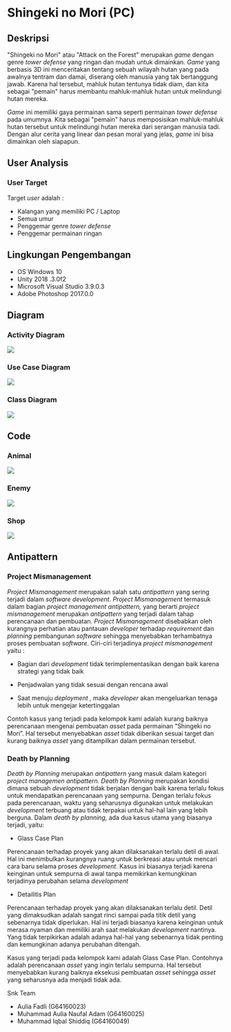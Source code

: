 # Shingeki no Mori (PC)

## Deskripsi

"Shingeki no Mori" atau "Attack on the Forest" merupakan *game* dengan genre *tower defense* yang ringan dan mudah untuk dimainkan.  *Game* yang berbasis 3D ini menceritakan tentang sebuah wilayah hutan yang pada awalnya tentram dan damai, diserang oleh manusia yang tak bertanggung jawab. Karena hal tersebut, mahluk hutan tentunya tidak diam, dan kita sebagai "pemain" harus membantu mahluk-mahluk hutan untuk melindungi hutan mereka.

*Game* ini memiliki gaya permainan sama seperti permainan *tower defense*  pada umumnya. Kita sebagai "pemain" harus memposisikan mahluk-mahluk hutan tersebut untuk melindungi hutan mereka dari serangan manusia tadi. Dengan alur cerita yang linear dan pesan moral yang jelas, *game* ini bisa dimainkan oleh siapapun.

## User Analysis
### User Target
Target *user* adalah :

- Kalangan yang memiliki PC / Laptop
- Semua umur
- Penggemar genre *tower defense*
- Penggemar permainan ringan

## Lingkungan Pengembangan
- OS Windows 10
- Unity 2018 .3.0f2
- Microsoft Visual Studio 3.9.0.3
- Adobe Photoshop 2017.0.0

## Diagram
### Activity Diagram
<img src="https://raw.githubusercontent.com/miqbals1649/Shingeki-no-Mori-PC-/master/Dokumentasi/Activity%20Diagram_SnM.png">

### Use Case Diagram
<img src="https://raw.githubusercontent.com/miqbals1649/Shingeki-no-Mori-PC-/master/Dokumentasi/PSBO_SnM.png">

### Class Diagram
<img src="https://raw.githubusercontent.com/miqbals1649/Shingeki-no-Mori-PC-/master/Dokumentasi/Class.png">

## Code
### Animal
<img src="https://raw.githubusercontent.com/miqbals1649/Shingeki-no-Mori-PC-/master/Dokumentasi/Sampel%20Kode/Screenshot_2019-05-25%20miqbals1649%20Shingeki-no-Mori-PC-(2).png">

### Enemy
<img src="https://raw.githubusercontent.com/miqbals1649/Shingeki-no-Mori-PC-/master/Dokumentasi/Sampel%20Kode/Screenshot_2019-05-25%20miqbals1649%20Shingeki-no-Mori-PC-.png">

### Shop
<img src="https://raw.githubusercontent.com/miqbals1649/Shingeki-no-Mori-PC-/master/Dokumentasi/Sampel%20Kode/Screenshot_2019-05-25%20miqbals1649%20Shingeki-no-Mori-PC-(3).png">

## Antipattern
### Project Mismanagement

*Project Mismanagement* merupakan salah satu *antipattern* yang sering terjadi dalam *software development*. *Project Mismanagement* termasuk dalam bagian *project management antipattern,* yang berarti *project mismanagement* merupakan *antipattern* yang terjadi dalam tahap perencanaan dan pembuatan. *Project Mismanagement* disebabkan oleh kurangnya perhatian atau pantauan *developer* terhadap *requirement* dan *planning* pembangunan *software* sehingga menyebabkan terhambatnya proses pembuatan *software*. Ciri-ciri terjadinya *project mismanagement* yaitu :

- Bagian dari *development* tidak terimplementasikan dengan baik karena strategi yang tidak baik

- Penjadwalan yang tidak sesuai dengan rencana awal

- Saat menuju *deployment ,* maka *developer* akan mengeluarkan tenaga lebih untuk mengejar ketertinggalan

Contoh kasus yang terjadi pada kelompok kami adalah kurang baiknya perencanaan mengenai pembuatan *asset* pada permainan “Shingeki no Mori”. Hal tersebut menyebabkan *asset* tidak diberikan sesuai target dan kurang baiknya *asset* yang ditampilkan dalam permainan tersebut. 

### Death by Planning

*Death by Planning* merupakan *antipattern* yang masuk dalam kategori *project managemen antipattern. Death by Planning* merupakan kondisi dimana sebuah *development* tidak berjalan dengan baik karena terlalu fokus untuk mendapatkan perencanaan yang sempurna. Dengan terlalu fokus pada perencanaan, waktu yang seharusnya digunakan untuk melakukan *development* terbuang atau tidak terpakai untuk hal-hal lain yang lebih berguna. Dalam *death by planning,* ada dua kasus utama yang biasanya terjadi, yaitu:

- Glass Case Plan

Perencanaan terhadap proyek yang akan dilaksanakan terlalu detil di awal. Hal ini menimbulkan kurangnya ruang untuk berkreasi atau untuk mencari cara baru selama proses *development*. Kasus ini biasanya terjadi karena keinginan untuk sempurna di awal tanpa memikirkan kemungkinan terjadinya perubahan selama *development*

- Detailitis Plan

Perencanaan terhadap proyek yang akan dilaksanakan terlalu detil. Detil yang dimaksudkan adalah sangat rinci sampai pada titik detil yang sebenarnya tidak diperlukan. Hal ini terjadi biasanya karena keinginan untuk merasa nyaman dan memiliki arah saat melakukan *development* nantinya. Yang tidak terpikirkan adalah adanya hal-hal yang sebenarnya tidak penting dan kemungkinan adanya perubahan ditengah.

Kasus yang terjadi pada kelompok kami adalah Glass Case Plan. Contohnya adalah perencanaan *asset* yang ingin terlalu sempurna. Hal tersebut menyebabkan kurang baiknya eksekusi pembuatan *asset* sehingga *asset* yang seharusnya ada menjadi tidak ada.

Snk Team
- Aulia Fadli (G64160023)
- Muhammad Aulia Naufal Adam (G64160025)
- Muhammad Iqbal Shiddiq (G64160049)
